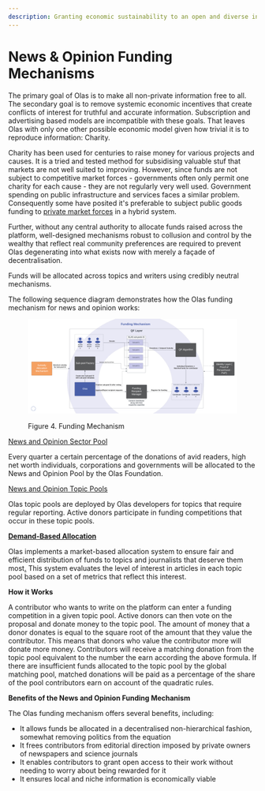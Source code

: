 ```yaml
---
description: Granting economic sustainability to an open and diverse information industry
---
```


# News & Opinion Funding Mechanisms

The primary goal of Olas is to make all non-private information free to all. The secondary goal is to remove systemic economic incentives that create conflicts of interest for truthful and accurate information. Subscription and advertising based models are incompatible with these goals. That leaves Olas with only one other possible economic model given how trivial it is to reproduce information: Charity.&#x20;

Charity has been used for centuries to raise money for various projects and causes. It is a tried and tested method for subsidising valuable stuf that markets are not well suited to improving. However, since funds are not subject to competitive market forces - governments often only permit one charity for each cause - they are not regularly very well used. Government spending on public infrastructure and services faces a similar problem. Consequently some have posited it's preferable to subject public goods funding to [private market forces](https://www.brookings.edu/books/private-markets-for-public-goods/) in a hybrid system. &#x20;

Further, without any central authority to allocate funds raised across the platform, well-designed mechanisms robust to collusion and control by the wealthy that reflect real community preferences are required to prevent Olas degenerating into what exists now with merely a façade of decentralisation.&#x20;

Funds will be allocated across topics and writers using credibly neutral mechanisms.&#x20;

The following sequence diagram demonstrates how the Olas funding mechanism for news and opinion works:

<figure><img src="../../../.gitbook/assets/Funding Mechanism.png" alt=""><figcaption><p>Figure 4. Funding Mechanism</p></figcaption></figure>

[News and Opinion Sector Pool](../../../components/funding-pools.md#sector-pools)

Every quarter a certain percentage of the donations of avid readers, high net worth individuals, corporations and governments will be allocated to the News and Opinion Pool by the Olas Foundation.&#x20;

[News and Opinion Topic Pools](broken-reference)

Olas topic pools are deployed by Olas developers for topics that require regular reporting. Active donors participate in funding competitions that occur in these topic pools.&#x20;

[**Demand-Based Allocation**](broken-reference)

Olas implements a market-based allocation system to ensure fair and efficient distribution of funds to topics and journalists that deserve them most[.](broken-reference) This system evaluates the level of interest in articles in each topic pool based on a set of metrics that reflect this interest.     &#x20;

**How it Works**

A contributor who wants to write on the platform can enter a funding competition in a given topic pool. Active donors can then vote on the proposal and donate money to the topic pool. The amount of money that a donor donates is equal to the square root of the amount that they value the contributor. This means that donors who value the contributor more will donate more money. Contributors will receive a matching donation from the topic pool equivalent to the number the earn according the above formula. If there are insufficient funds allocated to the topic pool by the global matching pool, matched donations will be paid as a percentage of the share of the pool contributors earn on account of the quadratic rules. &#x20;

**Benefits of the News and Opinion Funding Mechanism**

The Olas funding mechanism offers several benefits, including:

* It allows funds be allocated in a decentralised non-hierarchical fashion, somewhat removing politics from the equation
* It frees contributors from editorial direction imposed by private owners of newspapers and science journals
* It enables contributors to grant open access to their work without needing to worry about being rewarded for it&#x20;
* It ensures local and niche information is economically viable&#x20;



